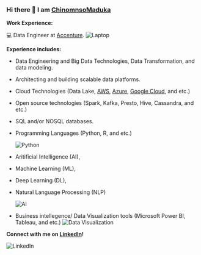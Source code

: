 ### Hi there 👋 I am [ChinomnsoMaduka](https://github.com/chinomnsomaduka) 

<!--
**chinomnsomaduka/chinomnsomaduka** is a ✨ _special_ ✨ repository because its `README.md` (this file) appears on your GitHub profile.

Here are some ideas to get you started:

- 🔭 I’m currently working on ...
- 🌱 I’m currently learning ...
- 👯 I’m looking to collaborate on ...
- 🤔 I’m looking for help with ...
- 💬 Ask me about ...
- 📫 How to reach me: ...
- 😄 Pronouns: ...
- ⚡ Fun fact: ...
-->

**Work Experience:**

:computer:  Data Engineer at [Accenture](https://github.com/Accenture).
  ![Laptop](https://static.toiimg.com/photo/msid-75846100/75846100.jpg)


**Experience includes:**

- Data Engineering and Big Data Technologies, Data Transformation, and data modeling. 
- Architecting and building scalable data platforms. 
- Cloud Technologies (Data Lake, [AWS](https://aws.amazon.com/), [Azure](https://azure.microsoft.com/en-us/), [Google Cloud](https://cloud.google.com/), and etc.) 
- Open source technologies (Spark, Kafka, Presto, Hive, Cassandra, and etc.)
- SQL and/or NOSQL databases. 
- Programming Languages (Python, R, and etc.)

  ![Python](https://media1.giphy.com/media/xT9IgzoKnwFNmISR8I/giphy.gif)

- Aritificial Intelligence (AI), 
- Machine Learning (ML), 
- Deep Learning (DL), 
- Natural Language Processing (NLP) 

  ![AI](https://res.cloudinary.com/dgofwp0my/image/upload/q_100/v1505907556/dra_172_artifical_intelligence_change_energy_jynxp2.gif)

- Business intellegence/ Data Visualization tools (Microsoft Power BI, Tableau, and etc.)
  ![Data Visualization](https://miro.medium.com/max/2376/0*HijaV6P2wiQ4EcFm.gif)


**Connect with me on [LinkedIn](https://www.linkedin.com/in/chinomnsomaduka/)!**

![LinkedIn](https://media.giphy.com/media/47tmHfoHYrDXi/giphy.gif)
